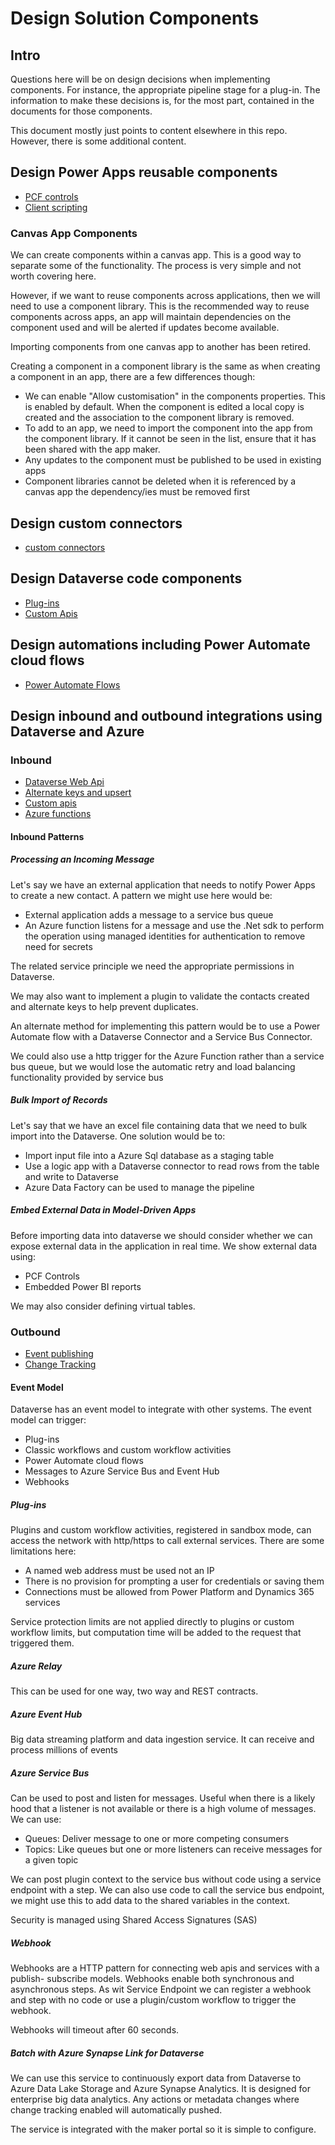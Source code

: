 # Design Solution Components

## Intro

Questions here will be on design decisions when implementing components. For
instance, the appropriate pipeline stage for a plug-in. The information to make
these decisions is, for the most part, contained in the documents for those
components.

This document mostly just points to content elsewhere in this repo. However,
there is some additional content.

## Design Power Apps reusable components

- [PCF controls](../1_extend_user_experience_10_15/2_power_apps_component_framework.md)
- [Client scripting](../1_extend_user_experience_10_15/1_client_scripting.md)

### Canvas App Components

We can create components within a canvas app. This is a good way to separate
some of the functionality. The process is very simple and not worth covering
here.

However, if we want to reuse components across applications, then we will need
to use a component library. This is the recommended way to reuse components
across apps, an app will maintain dependencies on the component used and will
be alerted if updates become available.

Importing components from one canvas app to another has been retired.

Creating a component in a component library is the same as when creating a
component in an app, there are a few differences though:

- We can enable "Allow customisation" in the components properties. This is
enabled by default. When the component is edited a local copy is created and
the association to the component library is removed.
- To add to an app, we need to import the component into the app from the
component library. If it cannot be seen in the list, ensure that it has been
shared with the app maker.
- Any updates to the component must be published to be used in existing apps
- Component libraries cannot be deleted when it is referenced by a canvas app
the dependency/ies must be removed first

## Design custom connectors

- [custom connectors](../2_extend_the_platform_40-45/4_custom_connectors.md)

## Design Dataverse code components

- [Plug-ins](../2_extend_the_platform_40-45/1_plug_ins.md)
- [Custom Apis](../2_extend_the_platform_40-45/2_custom_apis.md)

## Design automations including Power Automate cloud flows

- [Power Automate Flows](../2_extend_the_platform_40-45/6_power_automate_flows.md)

## Design inbound and outbound integrations using Dataverse and Azure

### Inbound

- [Dataverse Web Api](../2_extend_the_platform_40-45/5_platform_apis.md)
- [Alternate keys and upsert](../2_extend_the_platform_40-45/1_plug_ins.md)
- [Custom apis](../2_extend_the_platform_40-45/2_custom_apis.md)
- [Azure functions](../2_extend_the_platform_40-45/3_azure_functions.md)

#### Inbound Patterns

##### Processing an Incoming Message

Let's say we have an external application that needs to notify Power Apps to
create a new contact. A pattern we might use here would be:

- External application adds a message to a service bus queue
- An Azure function listens for a message and use the .Net sdk to perform the
operation using managed identities for authentication to remove need for secrets

The related service principle we need the appropriate permissions in Dataverse.

We may also want to implement a plugin to validate the contacts created and
alternate keys to help prevent duplicates.

An alternate method for implementing this pattern would be to use a Power
Automate flow with a Dataverse Connector and a Service Bus Connector.

We could also use a http trigger for the Azure Function rather than a service
bus queue, but we would lose the automatic retry and load balancing
functionality provided by service bus

##### Bulk Import of Records

Let's say that we have an excel file containing data that we need to bulk import
into the Dataverse. One solution would be to:

- Import input file into a Azure Sql database as a staging table
- Use a logic app with a Dataverse connector to read rows from the table and
write to Dataverse
- Azure Data Factory can be used to manage the pipeline

##### Embed External Data in Model-Driven Apps

Before importing data into dataverse we should consider whether we can expose
external data in the application in real time. We show external data using:

- PCF Controls
- Embedded Power BI reports

We may also consider defining virtual tables.

### Outbound

- [Event publishing](../6_develop_integrations_5-10/1_publish_and_consume_dataverse_events.md)
- [Change Tracking](../6_develop_integrations_5-10/2_implement_data_synchronisation_with_dataverse.md)

#### Event Model

Dataverse has an event model to integrate with other systems. The event model
can trigger:

- Plug-ins
- Classic workflows and custom workflow activities
- Power Automate cloud flows
- Messages to Azure Service Bus and Event Hub
- Webhooks

##### Plug-ins

Plugins and custom workflow activities, registered in sandbox mode, can access
the network with http/https to call external services. There are some
limitations here:

- A named web address must be used not an IP
- There is no provision for prompting a user for credentials or saving them
- Connections must be allowed from Power Platform and Dynamics 365 services

Service protection limits are not applied directly to plugins or custom workflow
limits, but computation time will be added to the request that triggered them.

##### Azure Relay

This can be used for one way, two way and REST contracts.

##### Azure Event Hub

Big data streaming platform and data ingestion service. It can receive and
process millions of events

##### Azure Service Bus

Can be used to post and listen for messages. Useful when there is a likely hood
that a listener is not available or there is a high volume of messages. We can
use:

- Queues: Deliver message to one or more competing consumers
- Topics: Like queues but one or more listeners can receive messages for a given
topic

We can post plugin context to the service bus without code using a service
endpoint with a step. We can also use code to call the service bus endpoint, we
might use this to add data to the shared variables in the context.

Security is managed using Shared Access Signatures (SAS)

##### Webhook

Webhooks are a HTTP pattern for connecting web apis and services with a publish-
subscribe models. Webhooks enable both synchronous and asynchronous steps. As
wit Service Endpoint we can register a webhook and step with no code or use a
plugin/custom workflow to trigger the webhook.

Webhooks will timeout after 60 seconds.

##### Batch with Azure Synapse Link for Dataverse

We can use this service to continuously export data from Dataverse to Azure
Data Lake Storage and Azure Synapse Analytics. It is designed for enterprise
big data analytics. Any actions or metadata changes where change tracking
enabled will automatically pushed.

The service is integrated with the maker portal so it is simple to configure.
